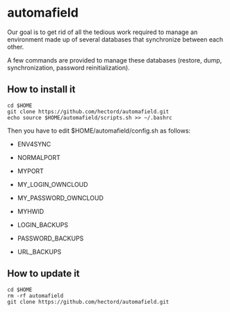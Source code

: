 # automafield

Our goal is to get rid of all the tedious work required to manage an environment made up of several databases that synchronize between each other.

A few commands are provided to manage these databases (restore, dump, synchronization, password reinitialization).

## How to install it

```
cd $HOME
git clone https://github.com/hectord/automafield.git
echo source $HOME/automafield/scripts.sh >> ~/.bashrc
```

Then you have to edit $HOME/automafield/config.sh as follows:
* ENV4SYNC
* NORMALPORT
* MYPORT

* MY_LOGIN_OWNCLOUD
* MY_PASSWORD_OWNCLOUD
* MYHWID

* LOGIN_BACKUPS
* PASSWORD_BACKUPS
* URL_BACKUPS

## How to update it

```
cd $HOME
rm -rf automafield
git clone https://github.com/hectord/automafield.git
```

